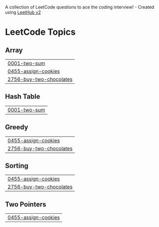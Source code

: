 A collection of LeetCode questions to ace the coding interview! - Created using [LeetHub v2](https://github.com/arunbhardwaj/LeetHub-2.0)
<!---LeetCode Topics Start-->
# LeetCode Topics
## Array
|  |
| ------- |
| [0001-two-sum](https://github.com/hardik121121/Leetcode_DSA_Solutions/tree/master/0001-two-sum) |
| [0455-assign-cookies](https://github.com/hardik121121/Leetcode_DSA_Solutions/tree/master/0455-assign-cookies) |
| [2756-buy-two-chocolates](https://github.com/hardik121121/Leetcode_DSA_Solutions/tree/master/2756-buy-two-chocolates) |
## Hash Table
|  |
| ------- |
| [0001-two-sum](https://github.com/hardik121121/Leetcode_DSA_Solutions/tree/master/0001-two-sum) |
## Greedy
|  |
| ------- |
| [0455-assign-cookies](https://github.com/hardik121121/Leetcode_DSA_Solutions/tree/master/0455-assign-cookies) |
| [2756-buy-two-chocolates](https://github.com/hardik121121/Leetcode_DSA_Solutions/tree/master/2756-buy-two-chocolates) |
## Sorting
|  |
| ------- |
| [0455-assign-cookies](https://github.com/hardik121121/Leetcode_DSA_Solutions/tree/master/0455-assign-cookies) |
| [2756-buy-two-chocolates](https://github.com/hardik121121/Leetcode_DSA_Solutions/tree/master/2756-buy-two-chocolates) |
## Two Pointers
|  |
| ------- |
| [0455-assign-cookies](https://github.com/hardik121121/Leetcode_DSA_Solutions/tree/master/0455-assign-cookies) |
<!---LeetCode Topics End-->